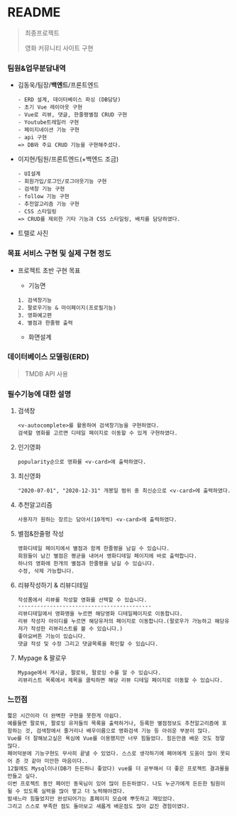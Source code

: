 # README

> 최종프로젝트 
>
> 영화 커뮤니티 사이트 구현



### 팀원&업무분담내역

- 김동욱/팀장/**백엔드**/프론트엔드

  ```select a language
  - ERD 설계, 데이터베이스 파싱 (DB담당)
  - 초기 Vue 레이아웃 구현
  - Vue로 리뷰, 댓글, 한줄평별점 CRUD 구현
  - Youtube트레일러 구현
  - 페이지네이션 기능 구현
  - api 구현
  => DB와 주요 CRUD 기능을 구현해주셨다.
  ```

- 이지현/팀원/프론트엔드(+백엔드 조금)

  ```select a language
  - UI설계
  - 회원가입/로그인/로그아웃기능 구현
  - 검색창 기능 구현
  - follow 기능 구현
  - 추천알고리즘 기능 구현
  - CSS 스타일링
  => CRUD를 제외한 기타 기능과 CSS 스타일링, 배치를 담당하였다.
  ```

- 트렐로 사진

### 목표 서비스 구현 및 실제 구현 정도

- 프로젝트 초반 구현 목표

  - 기능면

  ```select a language
  1. 검색창기능
  2. 팔로우기능 & 마이페이지(프로필기능)
  3. 영화예고편
  4. 별점과 한줄평 출력
  ```

  - 화면설계

    



### 데이터베이스 모델링(ERD)

> TMDB API 사용





### 필수기능에 대한 설명

1. 검색창

   ```select a language
   <v-autocomplete>를 활용하여 검색창기능을 구현하였다.
   검색할 영화를 고르면 디테일 페이지로 이동할 수 있게 구현하였다.
   ```

2. 인기영화

   ```
   popularity순으로 영화를 <v-card>에 출력하였다.
   ```

3. 최신영화

   ```
   "2020-07-01", "2020-12-31" 개봉일 범위 중 최신순으로 <v-card>에 출력하였다. 
   ```

4. 추천알고리즘

   ```
   사용자가 원하는 장르는 담아서(10개씩) <v-card>에 출력하였다. 
   ```

5. 별점&한줄평 작성

   ```
   영화디테일 페이지에서 별점과 함께 한줄평을 남길 수 있습니다.
   회원들이 남긴 별점은 평균을 내어서 영화디테일 페이지에 바로 출력합니다.
   하나의 영화에 한개의 별점과 한줄평을 남길 수 있습니다.
   수정, 삭제 가능합니다.
   ```

6. 리뷰작성하기 & 리뷰디테일

   ```
   작성폼에서 리뷰를 작성할 영화를 선택할 수 있습니다.
   ------------------------------------------
   리뷰디테일에서 영화명을 누르면 해당영화 디테일페이지로 이동합니다.
   리뷰 작성자 아이디를 누르면 해당유저의 페이지로 이동합니다.(팔로우가 가능하고 해당유저가 작성한 리뷰리스트를 볼 수 있습니다.)
   좋아요버튼 기능이 있습니다.
   댓글 작성 및 수정 그리고 댓글목록을 확인할 수 있습니다.
   ```

7. Mypage & 팔로우 

   ```
   Mypage에서 게시글, 팔로워, 팔로잉 수를 알 수 있습니다.
   리뷰리스트 목록에서 제목을 클릭하면 해당 리뷰 디테일 페이지로 이동할 수 있습니다.
   ```

   

### 느낀점

```
짧은 시간이라 더 완벽한 구현을 못한게 아쉽다.
예를들면 팔로워, 팔로잉 유저들의 목록을 출력하거나, 등록한 별점정보도 추천알고리즘에 포함하는 것, 검색창에서 줄거리나 배우이름으로 영화검색 기능 등 아쉬운 부분이 많다.
Vue를 더 잘해보고싶은 욕심에 Vue를 이용했지만 너무 힘들었다. 힘든만큼 배운 것도 정말 많다.
페어덕분에 기능구현도 무사히 끝낼 수 있었다. 스스로 생각하기에 페어에게 도움이 많이 못되어 준 것 같아 미안한 마음이다..
12월에도 Mysql이나(DB가 든든하니 좋았다) vue를 더 공부해서 더 좋은 프로젝트 결과물을 만들고 싶다.
이번 프로젝트 동안 페어인 동욱님이 있어 많이 든든하였다. 나도 누군가에게 든든한 팀원이 될 수 있도록 실력을 많이 쌓고 더 노력해야겠다.
밤새느라 힘들었지만 완성되어가는 홈페이지 모습에 뿌듯하고 재밌었다.
그리고 스스로 부족한 점도 돌아보고 새롭게 배운점도 많아 값진 경험이였다.
```

